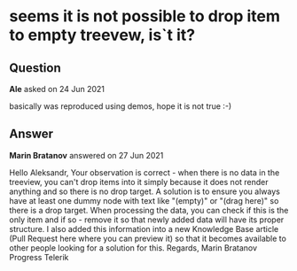 # seems it is not possible to drop item to empty treevew, is`t it?

## Question

**Ale** asked on 24 Jun 2021

basically was reproduced using demos, hope it is not true :-)

## Answer

**Marin Bratanov** answered on 27 Jun 2021

Hello Aleksandr, Your observation is correct - when there is no data in the treeview, you can't drop items into it simply because it does not render anything and so there is no drop target. A solution is to ensure you always have at least one dummy node with text like "(empty)" or "(drag here)" so there is a drop target. When processing the data, you can check if this is the only item and if so - remove it so that newly added data will have its proper structure. I also added this information into a new Knowledge Base article (Pull Request here where you can preview it) so that it becomes available to other people looking for a solution for this. Regards, Marin Bratanov Progress Telerik
